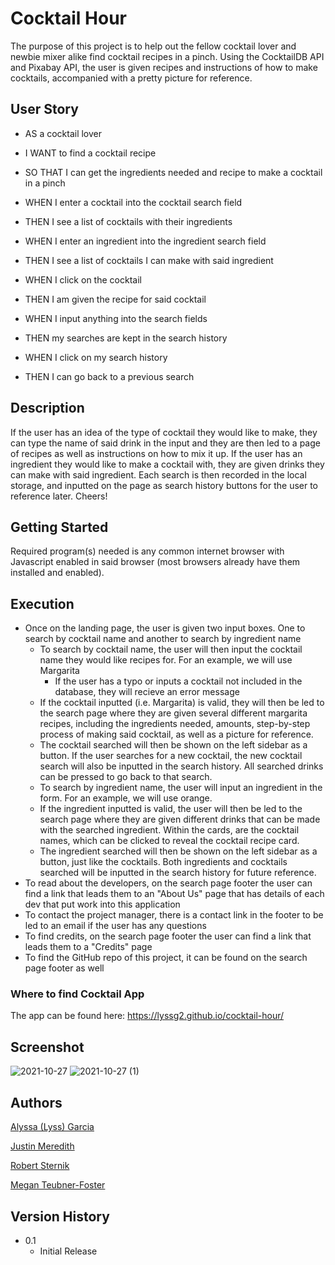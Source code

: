 # Cocktail Hour

The purpose of this project is to help out the fellow cocktail lover and newbie mixer alike find cocktail recipes in a pinch. Using the CocktailDB API and Pixabay API, the user is given recipes and instructions of how to make cocktails, accompanied with a pretty picture for reference. 

## User Story

* AS a cocktail lover
* I WANT to find a cocktail recipe
* SO THAT I can get the ingredients needed and recipe to make a cocktail in a pinch

* WHEN I enter a cocktail into the cocktail search field
* THEN I see a list of cocktails with their ingredients
* WHEN I enter an ingredient into the ingredient search field
* THEN I see a list of cocktails I can make with said ingredient
* WHEN I click on the cocktail
* THEN I am given the recipe for said cocktail
* WHEN I input anything into the search fields
* THEN my searches are kept in the search history
* WHEN I click on my search history
* THEN I can go back to a previous search

## Description

If the user has an idea of the type of cocktail they would like to make, they can type the name of said drink in the input and they are then led to a page of recipes as well as instructions on how to mix it up. If the user has an ingredient they would like to make a cocktail with, they are given drinks they can make with said ingredient. Each search is then recorded in the local storage, and inputted on the page as search history buttons for the user to reference later. Cheers!

## Getting Started

Required program(s) needed is any common internet browser with Javascript enabled in said browser (most browsers already have them installed and enabled).

## Execution

* Once on the landing page,  the user is given two input boxes. One to search by cocktail name and another to search by ingredient name
  * To search by cocktail name, the user will then input the cocktail name they would like recipes for. For an example, we will use Margarita
    * If the user has a typo or inputs a cocktail not included in the database, they will recieve an error message
  * If the cocktail inputted (i.e. Margarita) is valid, they will then be led to the search page where they are given several different margarita recipes, including the      ingredients needed, amounts, step-by-step process of making said cocktail, as well as a picture for reference. 
  * The cocktail searched will then be shown on the left sidebar as a button. If the user searches for a new cocktail, the new cocktail search will also be inputted in the search history. All searched drinks can be pressed to go back to that search.
  * To search by ingredient name, the user will input an ingredient in the form. For an example, we will use orange.
  * If the ingredient inputted is valid, the user will then be led to the search page where they are given different drinks that can be made with the searched ingredient. Within the cards, are the cocktail names, which can be clicked to reveal the cocktail recipe card.
  * The ingredient searched will then be shown on the left sidebar as a button, just like the cocktails. Both ingredients and cocktails searched will be inputted in the search history for future reference. 
* To read about the developers, on the search page footer the user can find a link that leads them to an "About Us" page that has details of each dev that put work into this application
* To contact the project manager, there is a contact link in the footer to be led to an email if the user has any questions
* To find credits, on the search page footer the user can find a link that leads them to a "Credits" page
* To find the GitHub repo of this project, it can be found on the search page footer as well

### Where to find Cocktail App

The app can be found here: https://lyssg2.github.io/cocktail-hour/

## Screenshot

![2021-10-27](https://user-images.githubusercontent.com/89744530/139177786-41271458-571f-43f5-9e60-c05acf8c12d9.png)
![2021-10-27 (1)](https://user-images.githubusercontent.com/89744530/139177917-0be5ddcb-2c23-40ee-bae9-17339b11682e.png)

## Authors

[Alyssa (Lyss) Garcia](https://lyssg2.github.io/Portfolio/)

[Justin Meredith](https://justinm099.github.io/justin-meredith-portfolio/)

[Robert Sternik](https://rsternik.github.io/Homework_Portfolio/)

[Megan Teubner-Foster](https://mteubnerfoster.github.io/mtf-portfolio)


## Version History
* 0.1
    * Initial Release
